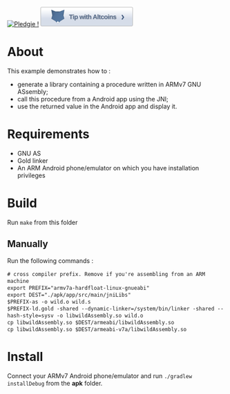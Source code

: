 [![Pledgie !](https://pledgie.com/campaigns/32702.png)](https://pledgie.com/campaigns/32702)
[![Tip with Altcoins](https://raw.githubusercontent.com/Miouyouyou/Shapeshift-Tip-button/9e13666e9d0ecc68982fdfdf3625cd24dd2fb789/Tip-with-altcoin.png)](https://shapeshift.io/shifty.html?destination=16zwQUkG29D49G6C7pzch18HjfJqMXFNrW&output=BTC)

# About

This example demonstrates how to :

* generate a library containing a procedure written in ARMv7 GNU ASsembly;
* call this procedure from a Android app using the JNI;
* use the returned value in the Android app and display it.

# Requirements

* GNU AS
* Gold linker
* An ARM Android phone/emulator on which you have installation privileges

# Build

Run `make` from this folder

## Manually

Run the following commands :

```
# cross compiler prefix. Remove if you're assembling from an ARM machine
export PREFIX="armv7a-hardfloat-linux-gnueabi"
export DEST="./apk/app/src/main/jniLibs"
$PREFIX-as -o wild.o wild.s
$PREFIX-ld.gold -shared --dynamic-linker=/system/bin/linker -shared --hash-style=sysv -o libwildAssembly.so wild.o
cp libwildAssembly.so $DEST/armeabi/libwildAssembly.so
cp libwildAssembly.so $DEST/armeabi-v7a/libwildAssembly.so
```

# Install

Connect your ARMv7 Android phone/emulator and run `./gradlew installDebug` from the **apk** folder.

